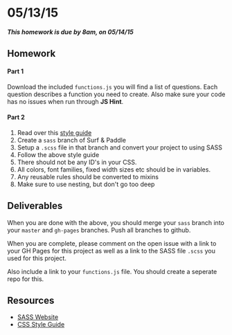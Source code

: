 # 05/13/15 

___This homework is due by 8am, on 05/14/15___

## Homework

#### Part 1

Download the included `functions.js` you will find a list of questions. Each question describes a function you need to create. Also make sure your code has no issues when run through **JS Hint**.


#### Part 2

1. Read over this [style guide](https://github.com/necolas/idiomatic-css)
2. Create a `sass` branch of Surf & Paddle
3. Setup a `.scss` file in that branch and convert your project to using SASS
4. Follow the above style guide
5. There should not be any ID's in your CSS.
6. All colors, font families, fixed width sizes etc should be in variables.
7. Any reusable rules should be converted to mixins
8. Make sure to use nesting, but don't go too deep

## Deliverables

When you are done with the above, you should merge your `sass` branch into your `master` and `gh-pages` branches. Push all branches to github.

When you are complete, please comment on the open issue with a link to your GH Pages for this project as well as a link to the SASS file `.scss` you used for this project.

Also include a link to your `functions.js` file. You should create a seperate repo for this.

## Resources

* [SASS Website](http://sass-lang.com/install)
* [CSS Style Guide](https://github.com/necolas/idiomatic-css)

